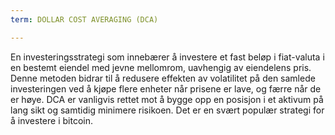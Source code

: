 ```yaml
---
term: DOLLAR COST AVERAGING (DCA)

---
```

En investeringsstrategi som innebærer å investere et fast beløp i fiat-valuta i en bestemt eiendel med jevne mellomrom, uavhengig av eiendelens pris. Denne metoden bidrar til å redusere effekten av volatilitet på den samlede investeringen ved å kjøpe flere enheter når prisene er lave, og færre når de er høye. DCA er vanligvis rettet mot å bygge opp en posisjon i et aktivum på lang sikt og samtidig minimere risikoen. Det er en svært populær strategi for å investere i bitcoin.